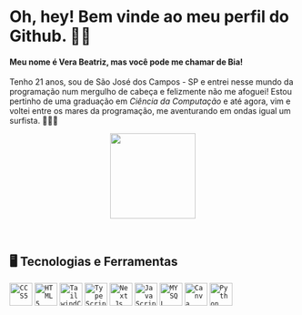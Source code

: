 # Oh, hey! Bem vinde ao meu perfil do Github. ✌🏻

#### Meu nome é **Vera Beatriz**, mas você pode me chamar de **Bia**! 
Tenho 21 anos, sou de São José dos Campos - SP e entrei nesse mundo da programação num mergulho de cabeça e felizmente não me afoguei! Estou pertinho de uma graduação em _Ciência da Computação_ e até agora, vim e voltei entre os mares da programação, me aventurando em ondas igual um surfista. 🏄🏻‍♀️ 

<p align="center">
  <img src="https://media.tenor.com/yp_aFUgHMx8AAAAM/nakanoart-nakanodrawing.gif" width = 150/>
</p>

<br/>


## 🖥️ Tecnologias e Ferramentas
<code><img width=40px src="https://cdn.jsdelivr.net/gh/devicons/devicon@latest/icons/css3/css3-plain-wordmark.svg" title = "CCS5" /></code>
<code><img width=40px src="https://cdn.jsdelivr.net/gh/devicons/devicon@latest/icons/html5/html5-plain-wordmark.svg" title = "HTML5" /></code>
<code><img width=40px src="https://cdn.jsdelivr.net/gh/devicons/devicon@latest/icons/tailwindcss/tailwindcss-original.svg" title = "TailwindCSS" /></code>
<code><img width=40px src="https://cdn.jsdelivr.net/gh/devicons/devicon@latest/icons/typescript/typescript-plain.svg" title = "TypeScript" /></code>
<code><img width=40px src="https://cdn.jsdelivr.net/gh/devicons/devicon@latest/icons/nextjs/nextjs-plain.svg" title = "Next.Js" /></code>
<code><img width=40px src="https://cdn.jsdelivr.net/gh/devicons/devicon@latest/icons/javascript/javascript-plain.svg" title = "JavaScript" /></code>
<code><img width=40px src="https://cdn.jsdelivr.net/gh/devicons/devicon@latest/icons/mysql/mysql-original.svg" title = "MYSQL" /></code>
<code><img width=40px src="https://cdn.jsdelivr.net/gh/devicons/devicon@latest/icons/canva/canva-original.svg" title = "Canva" /></code>
<code><img width=40px src="https://cdn.jsdelivr.net/gh/devicons/devicon@latest/icons/python/python-original.svg" title = "Python" /></code>
<!--
<code><img width=40px src="https://cdn.jsdelivr.net/gh/devicons/devicon@latest/icons/python/python-original.svg" title = "Python" /></code>
<code><img width=40px src="https://cdn.jsdelivr.net/gh/devicons/devicon@latest/icons/python/python-original.svg" title = "Python" /></code>
<code><img width=40px src="https://cdn.jsdelivr.net/gh/devicons/devicon@latest/icons/python/python-original.svg" title = "Python" /></code>
-->






